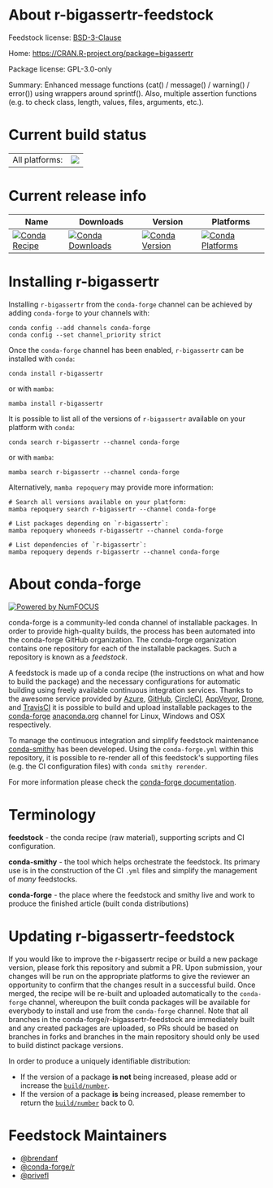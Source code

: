 About r-bigassertr-feedstock
============================

Feedstock license: [BSD-3-Clause](https://github.com/conda-forge/r-bigassertr-feedstock/blob/main/LICENSE.txt)

Home: https://CRAN.R-project.org/package=bigassertr

Package license: GPL-3.0-only

Summary: Enhanced message functions (cat() / message() / warning() / error()) using wrappers around sprintf(). Also, multiple assertion functions (e.g. to check class, length, values, files, arguments, etc.).

Current build status
====================


<table><tr><td>All platforms:</td>
    <td>
      <a href="https://dev.azure.com/conda-forge/feedstock-builds/_build/latest?definitionId=8450&branchName=main">
        <img src="https://dev.azure.com/conda-forge/feedstock-builds/_apis/build/status/r-bigassertr-feedstock?branchName=main">
      </a>
    </td>
  </tr>
</table>

Current release info
====================

| Name | Downloads | Version | Platforms |
| --- | --- | --- | --- |
| [![Conda Recipe](https://img.shields.io/badge/recipe-r--bigassertr-green.svg)](https://anaconda.org/conda-forge/r-bigassertr) | [![Conda Downloads](https://img.shields.io/conda/dn/conda-forge/r-bigassertr.svg)](https://anaconda.org/conda-forge/r-bigassertr) | [![Conda Version](https://img.shields.io/conda/vn/conda-forge/r-bigassertr.svg)](https://anaconda.org/conda-forge/r-bigassertr) | [![Conda Platforms](https://img.shields.io/conda/pn/conda-forge/r-bigassertr.svg)](https://anaconda.org/conda-forge/r-bigassertr) |

Installing r-bigassertr
=======================

Installing `r-bigassertr` from the `conda-forge` channel can be achieved by adding `conda-forge` to your channels with:

```
conda config --add channels conda-forge
conda config --set channel_priority strict
```

Once the `conda-forge` channel has been enabled, `r-bigassertr` can be installed with `conda`:

```
conda install r-bigassertr
```

or with `mamba`:

```
mamba install r-bigassertr
```

It is possible to list all of the versions of `r-bigassertr` available on your platform with `conda`:

```
conda search r-bigassertr --channel conda-forge
```

or with `mamba`:

```
mamba search r-bigassertr --channel conda-forge
```

Alternatively, `mamba repoquery` may provide more information:

```
# Search all versions available on your platform:
mamba repoquery search r-bigassertr --channel conda-forge

# List packages depending on `r-bigassertr`:
mamba repoquery whoneeds r-bigassertr --channel conda-forge

# List dependencies of `r-bigassertr`:
mamba repoquery depends r-bigassertr --channel conda-forge
```


About conda-forge
=================

[![Powered by
NumFOCUS](https://img.shields.io/badge/powered%20by-NumFOCUS-orange.svg?style=flat&colorA=E1523D&colorB=007D8A)](https://numfocus.org)

conda-forge is a community-led conda channel of installable packages.
In order to provide high-quality builds, the process has been automated into the
conda-forge GitHub organization. The conda-forge organization contains one repository
for each of the installable packages. Such a repository is known as a *feedstock*.

A feedstock is made up of a conda recipe (the instructions on what and how to build
the package) and the necessary configurations for automatic building using freely
available continuous integration services. Thanks to the awesome service provided by
[Azure](https://azure.microsoft.com/en-us/services/devops/), [GitHub](https://github.com/),
[CircleCI](https://circleci.com/), [AppVeyor](https://www.appveyor.com/),
[Drone](https://cloud.drone.io/welcome), and [TravisCI](https://travis-ci.com/)
it is possible to build and upload installable packages to the
[conda-forge](https://anaconda.org/conda-forge) [anaconda.org](https://anaconda.org/)
channel for Linux, Windows and OSX respectively.

To manage the continuous integration and simplify feedstock maintenance
[conda-smithy](https://github.com/conda-forge/conda-smithy) has been developed.
Using the ``conda-forge.yml`` within this repository, it is possible to re-render all of
this feedstock's supporting files (e.g. the CI configuration files) with ``conda smithy rerender``.

For more information please check the [conda-forge documentation](https://conda-forge.org/docs/).

Terminology
===========

**feedstock** - the conda recipe (raw material), supporting scripts and CI configuration.

**conda-smithy** - the tool which helps orchestrate the feedstock.
                   Its primary use is in the construction of the CI ``.yml`` files
                   and simplify the management of *many* feedstocks.

**conda-forge** - the place where the feedstock and smithy live and work to
                  produce the finished article (built conda distributions)


Updating r-bigassertr-feedstock
===============================

If you would like to improve the r-bigassertr recipe or build a new
package version, please fork this repository and submit a PR. Upon submission,
your changes will be run on the appropriate platforms to give the reviewer an
opportunity to confirm that the changes result in a successful build. Once
merged, the recipe will be re-built and uploaded automatically to the
`conda-forge` channel, whereupon the built conda packages will be available for
everybody to install and use from the `conda-forge` channel.
Note that all branches in the conda-forge/r-bigassertr-feedstock are
immediately built and any created packages are uploaded, so PRs should be based
on branches in forks and branches in the main repository should only be used to
build distinct package versions.

In order to produce a uniquely identifiable distribution:
 * If the version of a package **is not** being increased, please add or increase
   the [``build/number``](https://docs.conda.io/projects/conda-build/en/latest/resources/define-metadata.html#build-number-and-string).
 * If the version of a package **is** being increased, please remember to return
   the [``build/number``](https://docs.conda.io/projects/conda-build/en/latest/resources/define-metadata.html#build-number-and-string)
   back to 0.

Feedstock Maintainers
=====================

* [@brendanf](https://github.com/brendanf/)
* [@conda-forge/r](https://github.com/conda-forge/r/)
* [@privefl](https://github.com/privefl/)

